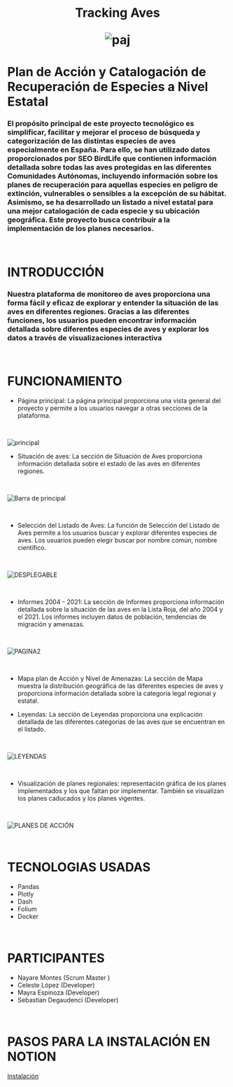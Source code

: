 <h1 align="center">
	<p align="center">Tracking Aves</p>


![paj](/img/pajarito.jpg)



# Plan de Acción y Catalogación de Recuperación de Especies a Nivel Estatal 

### El propósito principal de este proyecto tecnológico es simplificar, facilitar  y mejorar el proceso de búsqueda y categorización de las distintas especies de aves especialmente en España. Para ello, se han utilizado datos proporcionados por **SEO BirdLife** que contienen información detallada sobre todas las aves protegidas en las diferentes Comunidades Autónomas, incluyendo información sobre los planes de recuperación para aquellas especies en peligro de extinción, vulnerables o sensibles a la excepción de su hábitat. Asimismo, se ha desarrollado un listado a nivel estatal para una mejor catalogación de cada especie y su ubicación geográfica. Este proyecto busca contribuir a la implementación de los planes necesarios. 
<br>


# INTRODUCCIÓN 
### Nuestra plataforma de monitoreo de aves proporciona una forma fácil y eficaz de explorar y entender la situación de las aves en diferentes regiones. Gracias a las diferentes funciones, los usuarios pueden encontrar información detallada sobre diferentes especies de aves y explorar los datos a través de visualizaciones interactiva

<br>

# FUNCIONAMIENTO  

* Página principal: La página principal proporciona una vista general del proyecto y permite a los usuarios navegar a otras secciones de la plataforma.
<br>

![principal](img/pagina_principal.png)

* Situación de aves: La sección de Situación de Aves proporciona información detallada sobre el estado de las aves en diferentes regiones. 

<br>

![Barra de principal](img/barra_lateral.png)

<br>

* Selección del Listado de Aves: La función de Selección del Listado de Aves permite a los usuarios buscar y explorar diferentes especies de aves. Los usuarios pueden elegir buscar por nombre común, nombre científico.

<br>

![DESPLEGABLE](img/selector_aves.png)

<br>

* Informes 2004 - 2021: La sección de Informes proporciona información detallada sobre la situación de las aves en la Lista Roja, del año 2004 y el 2021. Los informes incluyen datos de población, tendencias de migración y amenazas.

<br>

![PAGINA2](img/pagina_aves.png)

<br>

* Mapa plan de Acción y Nivel de Amenazas: La sección de Mapa muestra la distribución geográfica de las diferentes especies de aves y proporciona información detallada sobre la categoria legal regional y estatal.

* Leyendas: La sección de Leyendas proporciona una explicación detallada de las diferentes categorias de las aves que se encuentran en el listado.

<br>

![LEYENDAS](img/selector_leyendas.png)

<br>

* Visualización de planes regionales: representación gráfica de los planes implementados y los que faltan por implementar. También se visualizan los planes caducados y los planes vigentes.

<br>

![PLANES DE ACCIÓN](img/mapa_planes.png)

<br>

# TECNOLOGIAS USADAS
* Pandas
* Plotly
* Dash
* Folium
* Docker

<br>

# PARTICIPANTES 

* Nayare Montes (Scrum Master )
* Celeste López (Developer)
* Mayra Espinoza (Developer)
* Sebastian Degaudenci (Developer)

<br>

# PASOS PARA LA INSTALACIÓN EN NOTION
[Instalación]('https://alive-ambert-19d.notion.site/Dashboard-de-aves-en-peligro-de-extinci-n-a5dc40d007db4cfd975a9bd673a3dc0e')










